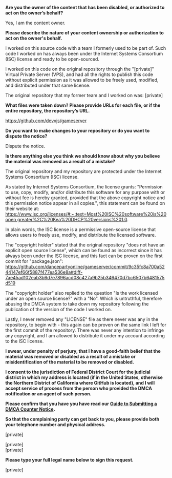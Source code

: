 **Are you the owner of the content that has been disabled, or authorized to act on the owner’s behalf?**

Yes, I am the content owner.

**Please describe the nature of your content ownership or authorization to act on the owner's behalf.**

I worked on this source code with a team I formerly used to be part of. Such code I worked on has always been under the Internet Systems Consortium (ISC) license and ready to be open-sourced.

I worked on this code on the original repository through the "[private]" Virtual Private Server (VPS), and had all the rights to publish this code without explicit permission as it was allowed to be freely used, modified, and distributed under that same license.

The original repository that my former team and I worked on was: [private]

**What files were taken down? Please provide URLs for each file, or if the entire repository, the repository’s URL.**

https://github.com/devvjs/gameserver

**Do you want to make changes to your repository or do you want to dispute the notice?**

Dispute the notice.

**Is there anything else you think we should know about why you believe the material was removed as a result of a mistake?**

The original repository and my repository are protected under the Internet Systems Consortium (ISC) license.

As stated by Internet Systems Consortium, the license grants: "Permission to use, copy, modify, and/or distribute this software for any purpose with or without fee is hereby granted, provided that the above copyright notice and this permission notice appear in all copies.", this statement can be found on their website at: https://www.isc.org/licenses/#:~:text=Most%20ISC%20software%20is%20open,greater%2C%20Kea%20DHCP%20versions%201.0.

In plain words, the ISC license is a permissive open-source license that allows users to freely use, modify, and distribute the licensed software.

The "copyright holder" stated that the original repository "does not have an explicit open source license", which can be found as incorrect since it has always been under the ISC license, and this fact can be proven on the first commit for "package.json": https://github.com/dancepartyonline/gameserver/commit/9c35fc8a700a5244147ef66f5887f477ea536e8a#diff-7ae45ad102eab3b6d7e7896acd08c427a9b25b346470d7bc6507b6481575d519

The "copyright holder" also replied to the question "Is the work licensed under an open source license?" with a "No". Which is untruthful, therefore abusing the DMCA system to take down my repository following the publication of the version of the code I worked on.

Lastly, I never removed any "LICENSE" file as there never was any in the repository, to begin with - this again can be proven on the same link I left for the first commit of the repository. There was never any intention to infringe any copyright, and I am allowed to distribute it under my account according to the ISC license.

**I swear, under penalty of perjury, that I have a good-faith belief that the material was removed or disabled as a result of a mistake or misidentification of the material to be removed or disabled.**

**I consent to the jurisdiction of Federal District Court for the judicial district in which my address is located (if in the United States, otherwise the Northern District of California where GitHub is located), and I will accept service of process from the person who provided the DMCA notification or an agent of such person.**

**Please confirm that you have you have read our <a href="https://docs.github.com/articles/guide-to-submitting-a-dmca-counter-notice">Guide to Submitting a DMCA Counter Notice</a>.**

**So that the complaining party can get back to you, please provide both your telephone number and physical address.**

[private]

[private]  
[private]  

**Please type your full legal name below to sign this request.**

[private]  
